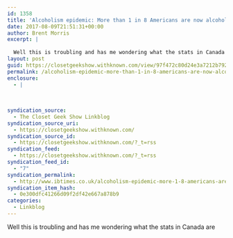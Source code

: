 ```yaml
---
id: 1358
title: 'Alcoholism epidemic: More than 1 in 8 Americans are now alcoholics'
date: 2017-08-09T21:51:31+00:00
author: Brent Morris
excerpt: |
  
  Well this is troubling and has me wondering what the stats in Canada are
layout: post
guid: https://closetgeekshow.withknown.com/view/97f472c80d24e3a7212b7923a76d8a82
permalink: /alcoholism-epidemic-more-than-1-in-8-americans-are-now-alcoholics/
enclosure:
  - |
    
    
    
syndication_source:
  - The Closet Geek Show Linkblog
syndication_source_uri:
  - https://closetgeekshow.withknown.com/
syndication_source_id:
  - https://closetgeekshow.withknown.com/?_t=rss
syndication_feed:
  - https://closetgeekshow.withknown.com/?_t=rss
syndication_feed_id:
  - "7"
syndication_permalink:
  - http://www.ibtimes.co.uk/alcoholism-epidemic-more-1-8-americans-are-now-alcoholics-1634315
syndication_item_hash:
  - 0e300dfc41266d09f2df42e667a878b9
categories:
  - Linkblog
---
```

<div class="known-bookmark">
  <div class="e-content">
    <p>
      Well this is troubling and has me wondering what the stats in Canada are
    </p>
  </div>
</div>